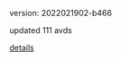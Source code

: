 version: 2022021902-b466

updated 111 avds

[details](https://github.com/0x74f917491bfa7ebfa379/ali_avd_db/blob/master/change_log/2022/02/19/02/b466.txt)